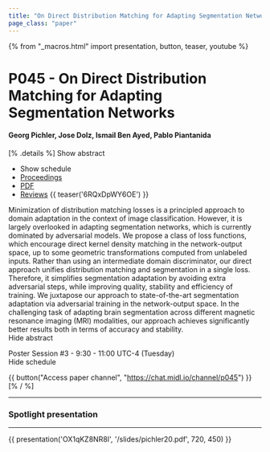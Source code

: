 ```yaml
---
title: "On Direct Distribution Matching for Adapting Segmentation Networks"
page_class: "paper"
---
```


{% from "_macros.html" import presentation, button, teaser, youtube %}

# P045 - On Direct Distribution Matching for Adapting Segmentation Networks

#### Georg Pichler, Jose Dolz, Ismail Ben Ayed, Pablo Piantanida

[% .details %]
<a class="toggle_visibility" data-selector=".abstract" data-level="3">Show abstract</a>
- <a class="toggle_visibility" data-selector=".schedule" data-level="3">Show schedule</a>
- <a href="http://proceedings.mlr.press/v121/pichler20a.html">Proceedings</a>
- <a href="https://openreview.net/pdf?id=-C9f-eGAuV">PDF</a>
- <a href="https://openreview.net/forum?id=-C9f-eGAuV">Reviews</a>
{{ teaser('6RQxDpWY6OE') }}

<p>
    <span class="abstract">
        Minimization of distribution matching losses is a principled approach to domain adaptation in the context of image classification. However, it is largely overlooked in adapting segmentation networks, which is currently dominated by adversarial models. We propose a class of loss functions, which encourage direct kernel density matching in the network-output space, up to some geometric transformations computed from unlabeled inputs. Rather than using an intermediate domain discriminator, our direct approach unifies distribution matching and segmentation in a single loss. Therefore, it simplifies segmentation adaptation by avoiding extra adversarial steps, while improving quality, stability and efficiency of training. We juxtapose our approach to state-of-the-art segmentation adaptation via adversarial training in the network-output space. In the challenging task of adapting brain segmentation across different magnetic resonance imaging (MRI) modalities, our approach achieves significantly better results both in terms of accuracy and stability.      
        <br>
        <span class="actions"><a class="toggle_visibility" data-level="2">Hide abstract</a></span>
    </span>
</p>

<p>
    <span class="schedule">
        Poster Session #3  - 9:30 - 11:00 UTC-4 (Tuesday)
        <br>
        <span class="actions"><a class="toggle_visibility" data-level="2">Hide schedule</a></span>
    </span>
</p>

{{ button("Access paper channel", "https://chat.midl.io/channel/p045") }}
[% / %]

---


### Spotlight presentation

---

{{ presentation('OX1qKZ8NR8I', '/slides/pichler20.pdf', 720, 450) }}